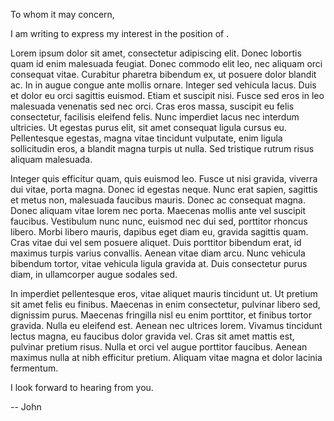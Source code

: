 To whom it may concern,

I am writing to express my interest in the position of <position>.

 Lorem ipsum dolor sit amet, consectetur adipiscing elit. Donec lobortis quam id enim malesuada feugiat. Donec commodo elit leo, nec aliquam orci consequat vitae. Curabitur pharetra bibendum ex, ut posuere dolor blandit ac. In in augue congue ante mollis ornare. Integer sed vehicula lacus. Duis et dolor eu orci sagittis euismod. Etiam et suscipit nisi. Fusce sed eros in leo malesuada venenatis sed nec orci. Cras eros massa, suscipit eu felis consectetur, facilisis eleifend felis. Nunc imperdiet lacus nec interdum ultricies. Ut egestas purus elit, sit amet consequat ligula cursus eu. Pellentesque egestas, magna vitae tincidunt vulputate, enim ligula sollicitudin eros, a blandit magna turpis ut nulla. Sed tristique rutrum risus aliquam malesuada.

Integer quis efficitur quam, quis euismod leo. Fusce ut nisi gravida, viverra dui vitae, porta magna. Donec id egestas neque. Nunc erat sapien, sagittis et metus non, malesuada faucibus mauris. Donec ac consequat magna. Donec aliquam vitae lorem nec porta. Maecenas mollis ante vel suscipit faucibus. Vestibulum nunc nunc, euismod nec dui sed, porttitor rhoncus libero. Morbi libero mauris, dapibus eget diam eu, gravida sagittis quam. Cras vitae dui vel sem posuere aliquet. Duis porttitor bibendum erat, id maximus turpis varius convallis. Aenean vitae diam arcu. Nunc vehicula bibendum tortor, vitae vehicula ligula gravida at. Duis consectetur purus diam, in ullamcorper augue sodales sed.

In imperdiet pellentesque eros, vitae aliquet mauris tincidunt ut. Ut pretium sit amet felis eu finibus. Maecenas in enim consectetur, pulvinar libero sed, dignissim purus. Maecenas fringilla nisl eu enim porttitor, et finibus tortor gravida. Nulla eu eleifend est. Aenean nec ultrices lorem. Vivamus tincidunt lectus magna, eu faucibus dolor gravida vel. Cras sit amet mattis est, pulvinar pretium risus. Nulla et orci vel augue porttitor faucibus. Aenean maximus nulla at nibh efficitur pretium. Aliquam vitae magna et dolor lacinia fermentum. 

I look forward to hearing from you.

-- John
